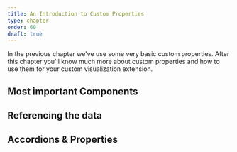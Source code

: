 ```yaml
---
title: An Introduction to Custom Properties
type: chapter
order: 60
draft: true
---
```


In the previous chapter we've use some very basic custom properties.
After this chapter you'll know much more about custom properties and how to use them for your custom visualization extension.

## Most important Components

## Referencing the data

## Accordions & Properties

